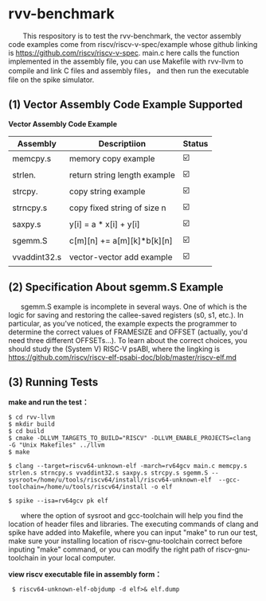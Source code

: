 # rvv-benchmark  
&ensp; &ensp;&ensp; This respository is to test the rvv-benchmark, the vector assembly code examples come from riscv/riscv-v-spec/example whose github linking is https://github.com/riscv/riscv-v-spec.
main.c here calls the function implemented in the assembly file, you can use Makefile with rvv-llvm to compile and link C files and assembly files，
and then run the executable file on the spike simulator.

## (1) Vector Assembly Code Example Supported

**Vector Assembly Code Example**  

| Assembly  | Descriptiion                             | Status                    |
| --------- | ---------------------------------------- | ----------------------- |
| memcpy.s  | memory copy example                      | :ballot_box_with_check: |
| strlen.   | return string length example             | :ballot_box_with_check: |
| strcpy.   | copy string example                      | :ballot_box_with_check: |
| strncpy.s | copy fixed string of size n              | :ballot_box_with_check: |
| saxpy.s   | y[i] = a * x[i] + y[i]                   | :ballot_box_with_check: |
| sgemm.S   | c[m][n] += a[m][k]*b[k][n]               | :ballot_box_with_check: |
| vvaddint32.s | vector-vector add example             | :ballot_box_with_check: |


## (2) Specification About sgemm.S Example

&ensp; &ensp;&ensp;sgemm.S example is incomplete in several ways. One of which is the logic for saving and restoring the callee-saved registers (s0, s1, etc.). In particular, as you've noticed, the example expects the programmer to determine the correct values of FRAMESIZE and OFFSET (actually, you'd need three different OFFSETs...). To learn about the correct choices, you should study the (System V) RISC-V psABI, where the lingking is https://github.com/riscv/riscv-elf-psabi-doc/blob/master/riscv-elf.md
    
    
## (3) Running Tests

**make and run the test：**

```
$ cd rvv-llvm
$ mkdir build
$ cd build
$ cmake -DLLVM_TARGETS_TO_BUILD="RISCV" -DLLVM_ENABLE_PROJECTS=clang  -G "Unix Makefiles" ../llvm
$ make

$ clang --target=riscv64-unknown-elf -march=rv64gcv main.c memcpy.s strlen.s strncpy.s vvaddint32.s saxpy.s strcpy.s sgemm.S --sysroot=/home/u/tools/riscv64/install/riscv64-unknown-elf  --gcc-toolchain=/home/u/tools/riscv64/install -o elf  

$ spike --isa=rv64gcv pk elf
```  
&ensp; &ensp;&ensp;where the option of sysroot and gcc-toolchain will help you find the location of header files and libraries. The executing commands of clang and spike have added into Makefile, where you can input "make" to run our test, make sure your installing location of riscv-gnu-toolchain correct before inputing "make" command, or you can modify the right path of riscv-gnu-toolchain in your local computer.  

**view riscv executable file in assembly form：**

```  
 $ riscv64-unknown-elf-objdump -d elf>& elf.dump
```


